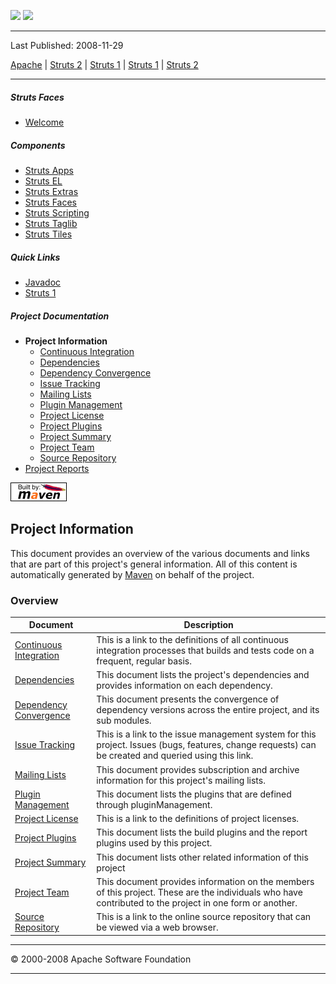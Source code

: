 <span id="bannerLeft">[![](http://www.apache.org/images/asf-logo.gif)](http://www.apache.org/)</span> <span id="bannerRight">[![](images/struts.gif)]()</span>

------------------------------------------------------------------------

Last Published: 2008-11-29

[Apache](http://www.apache.org/) | [Struts 2](2.x/) | [Struts 1](1.x/) | [Struts 1](1.x/) | [Struts 2](2.x/)

------------------------------------------------------------------------

##### Struts Faces

-   [Welcome](index.html.md)

##### Components

-   [Struts Apps](../struts-apps/index.html.md)
-   [Struts EL](../struts-el/index.html.md)
-   [Struts Extras](../struts-extras/index.html.md)
-   [Struts Faces](../struts-faces/index.html.md)
-   [Struts Scripting](../struts-scripting/index.html.md)
-   [Struts Taglib](../struts-taglib/index.html.md)
-   [Struts Tiles](../struts-tiles/index.html.md)

##### Quick Links

-   [Javadoc](apidocs/index.html.md)
-   [Struts 1](../index.html.md)

##### Project Documentation

-   **Project Information**
    -   [Continuous Integration](integration.html.md)
    -   [Dependencies](dependencies.html.md)
    -   [Dependency Convergence](dependency-convergence.html.md)
    -   [Issue Tracking](issue-tracking.html.md)
    -   [Mailing Lists](mail-lists.html.md)
    -   [Plugin Management](plugin-management.html.md)
    -   [Project License](license.html.md)
    -   [Project Plugins](plugins.html.md)
    -   [Project Summary](project-summary.html.md)
    -   [Project Team](team-list.html.md)
    -   [Source Repository](source-repository.html.md)
-   [Project Reports](project-reports.html.md)

[![Built by Maven](./images/logos/maven-feather.png)](http://maven.apache.org/ "Built by Maven")

Project Information
-------------------

This document provides an overview of the various documents and links that are part of this project's general information. All of this content is automatically generated by [Maven](http://maven.apache.org) on behalf of the project.

### Overview

| Document                                              | Description                                                                                                                                              |
|-------------------------------------------------------|----------------------------------------------------------------------------------------------------------------------------------------------------------|
| [Continuous Integration](integration.html.md)            | This is a link to the definitions of all continuous integration processes that builds and tests code on a frequent, regular basis.                       |
| [Dependencies](dependencies.html.md)                     | This document lists the project's dependencies and provides information on each dependency.                                                              |
| [Dependency Convergence](dependency-convergence.html.md) | This document presents the convergence of dependency versions across the entire project, and its sub modules.                                            |
| [Issue Tracking](issue-tracking.html.md)                 | This is a link to the issue management system for this project. Issues (bugs, features, change requests) can be created and queried using this link.     |
| [Mailing Lists](mail-lists.html.md)                      | This document provides subscription and archive information for this project's mailing lists.                                                            |
| [Plugin Management](plugin-management.html.md)           | This document lists the plugins that are defined through pluginManagement.                                                                               |
| [Project License](license.html.md)                       | This is a link to the definitions of project licenses.                                                                                                   |
| [Project Plugins](plugins.html.md)                       | This document lists the build plugins and the report plugins used by this project.                                                                       |
| [Project Summary](project-summary.html.md)               | This document lists other related information of this project                                                                                            |
| [Project Team](team-list.html.md)                        | This document provides information on the members of this project. These are the individuals who have contributed to the project in one form or another. |
| [Source Repository](source-repository.html.md)           | This is a link to the online source repository that can be viewed via a web browser.                                                                     |

------------------------------------------------------------------------

© 2000-2008 Apache Software Foundation

------------------------------------------------------------------------


